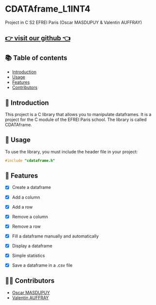 # CDATAframe_L1INT4
Project in C S2 EFREI Paris (Oscar MASDUPUY &amp; Valentin AUFFRAY)

## [👉 visit our github 👈](https://github.com/JustDiablot/CDATAframe_L1INT4) 

## 📚 Table of contents
- [Introduction](#introduction)
- [Usage](#usage)
- [Features](#features)
- [Contributors](#contributors)

## 📖 Introduction <a name="introduction"></a>
This project is a C library that allows you to manipulate dataframes. It is a project for the C module of the EFREI Paris school. The library is called CDATAframe.

## 🚀 Usage <a name="usage"></a>
To use the library, you must include the header file in your project:
```c
#include "cdataframe.h"
```

## 🎨 Features <a name="features"></a>
- [x] Create a dataframe
- [x] Add a column
- [x] Add a row
- [x] Remove a column
- [x] Remove a row
- [x] Fill a dataframe manually and automatically
- [x] Display a dataframe
- [x] Simple statistics
- [x] Save a dataframe in a .csv file





## 👨‍💻 Contributors <a name="contributors"></a>
- [Oscar MASDUPUY](https://www.linkedin.com/in/oscar-masdupuy-375246250/)
- [Valentin AUFFRAY](https://www.linkedin.com/in/valentin-auffray-024230251/)
